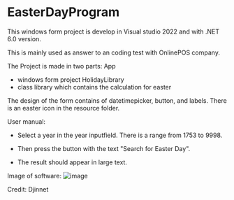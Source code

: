 # EasterDayProgram
This windows form project is develop in Visual studio 2022 and with .NET 6.0 version.

This is mainly used as answer to an coding test with OnlinePOS company.

The Project is made in two parts:
App
- windows form project
HolidayLibrary
- class library which contains the calculation for easter

The design of the form contains of datetimepicker, button, and labels. 
There is an easter icon in the resource folder.

User manual:

* Select a year in the year inputfield. There is a range from 1753 to 9998.

* Then press the button with the text "Search for Easter Day".

* The result should appear in large text.

Image of software:
![image](https://user-images.githubusercontent.com/9974608/159710002-f6a8c82e-2539-4286-b76c-5f6040c2bda5.png)


Credit: Djinnet
